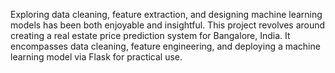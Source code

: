 
Exploring data cleaning, feature extraction, and designing machine learning models has been both enjoyable and insightful.
This project revolves around creating a real estate price prediction system for Bangalore, India. It encompasses data cleaning, feature engineering, and deploying a machine learning model via Flask for practical use. 


